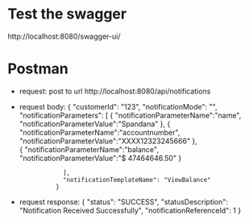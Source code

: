 # Test the swagger
http://localhost:8080/swagger-ui/

# Postman
- request: post to url http://localhost:8080/api/notifications
- request body: {
                  "customerId": "123",
                  "notificationMode": "",
                  "notificationParameters": [
                {
                    "notificationParameterName":"name",
                    "notificationParameterValue":"Spandana"
                },
                {
                    "notificationParameterName":"accountnumber",
                    "notificationParameterValue":"XXXX12323245666"
                },  
                {
                    "notificationParameterName":"balance",
                    "notificationParameterValue":"$ 47464646.50"
                }
                
                  ],
                  "notificationTemplateName": "ViewBalance"
                }
                
- request response: {
                        "status": "SUCCESS",
                        "statusDescription": "Notification Received Successfully",
                        "notificationReferenceId": 1
                    }